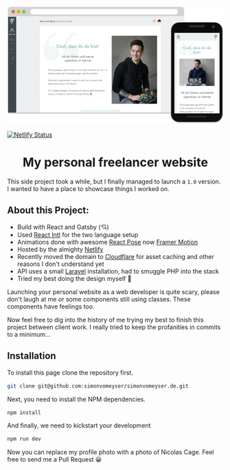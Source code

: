 <p align="center">
  <a href="https://simonvomeyser.de">
    <img alt="Simon trying his best to look friendly and professional" src="https://github.com/simonvomeyser/simonvomeyser.de/blob/master/screenshot.png?raw=true" />
  </a>
</p>

[![Netlify Status](https://api.netlify.com/api/v1/badges/2f23c622-a5af-4b39-8e78-fdb5c67549d4/deploy-status)](https://app.netlify.com/sites/simonvomeyserde/deploys)

<h1 align="center">
My personal freelancer website
</h1>

This side project took a while, but I finally managed to launch a `1.0` version. I wanted to have a place to showcase things I worked on.

## About this Project:

- Build with React and Gatsby (💘)
- Used [React Intl](https://github.com/formatjs/react-intl/) for the two language setup
- Animations done with awesome [React Pose](https://popmotion.io/pose/) now [Framer Motion](https://www.framer.com/motion/) 
- Hosted by the almighty [Netlify](https://www.netlify.com/)
- Recently moved the domain to [Cloudflare](https://www.cloudflare.com/) for asset caching and other reasons I don't understand yet
- API uses a small [Laravel](https://laravel.com/) installation, had to smuggle PHP into the stack 
- Tried my best doing the design myself 💩

Launching your personal website as a web developer is quite scary, please don't laugh at me or some components still using classes. These components have feelings too.

Now feel free to dig into the history of me trying my best to finish this project between client work. I really tried to keep the profanities in commits to a minimum... 

## Installation
 
To install this page clone the repository first.
``` bash
git clone git@github.com:simonvomeyser/simonvomeyser.de.git
```

Next, you need to install the NPM dependencies.
``` bash
npm install
```

And finally, we need to kickstart your development
``` bash
npm run dev
```

Now you can replace my profile photo with a photo of Nicolas Cage. Feel free to send me a Pull Request 😀
